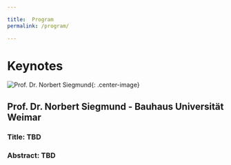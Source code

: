 ```yaml
---

title:  Program
permalink: /program/

---
```


# Keynotes

![Prof. Dr. Norbert Siegmund](https://vamos2019.github.io/img/NorbertSiegmund.png){: .center-image}


## Prof. Dr.  Norbert Siegmund  -  Bauhaus Universität Weimar

### Title:  TBD
###  Abstract: TBD


 

